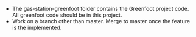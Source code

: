 - The gas-station-greenfoot folder contains the Greenfoot project code. All
  greenfoot code should be in this project.
- Work on a branch other than master. Merge to master once the feature
  is the implemented. 

